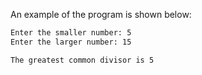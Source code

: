 An example of the program is shown below:

```txt
Enter the smaller number: 5
Enter the larger number: 15

The greatest common divisor is 5
```
